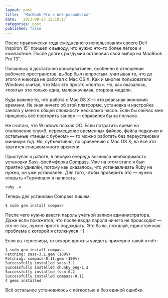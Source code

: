 ```yaml
---
layout: post
title:  "MacBook Pro и веб-разработка"
date:   2013-09-23 12:10:17
categories: post
published: false
---
```


После практически года ежедневного использования своего Dell Inspiron 15″ пришёл к выводу, что нужно что-то более лёгкое и компактное. После долгих раздумий остановил свой выбор на MacBook Pro 13″.

Поскольку я достаточно консервативен, особенно в отношении рабочего пространства, выбор был непростым, учитывая то, что до этого я никогда не работал с Mac OS X.
Как и многие пользователи Windows считал, что Мак это просто «понты». Но, как оказалось, «понты» это только одна, малозначимая, сторона медали.

Куда важнее то, что работа с Mac OS X — это реальная экономия времени.
Не зная ничего об этой платформе, установка и настройка заняла у меня в общей сложности несколько часов. Если бы сейчас мне пришлось всё повторить заново — справился бы за полчаса.

Не считаю, что Windows плохая ОС. Если потратить время на отключение служб, перемещение временных файлов, файла подкачки и остальные «танцы с бубном» — то можно работать без переустановки минимум год. Но, субъективно, по сравнению с Mac OS X, на всё это тратится слишком много времени.

Приступая к работе, в первую очередь возникла необходимость установки Sass-фреймфорка [Compass](http://compass-style.org/). Уже на этом этапе я был приятно удивлён, потому как оказалось, что устанавливать Ruby не нужно, он уже установлен. Для того, чтобы проверить это — нужно открыть «Терминал» и написать:
<pre><code class="no-highlight">ruby -v</code></pre>

Теперь для установки Compass пишем:

<pre><code class="no-highlight">$ sudo gem install compass</code></pre>

После чего нужно ввести пароль учётной записи администратора.
Даже если покажется, что после ввода пароля ничего не происходит — это не так, нужно просто подождать. Это была, пожалуй, единственная проблема с которой я столкнулся :-)

Если вы терпеливы, то вскоре должны увидеть примерно такой отчёт:

<pre><code class="no-highlight">$ sudo gem install compass
Fetching: sass-3.1.gem (100%)
Fetching: compass-0.11.gem (100%)
Successfully installed sass-3.1
Successfully installed chunky_png-1.2
Successfully installed fssm-0.2
Successfully installed compass-0.11
4 gems installed
</code></pre>

Всё остальное установилось с лёгкостью и без единой ошибки.